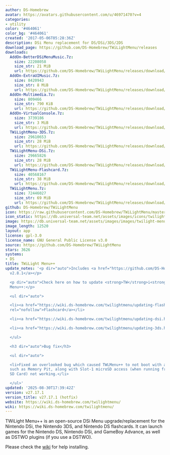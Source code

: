 ```yaml
---
author: DS-Homebrew
avatar: https://avatars.githubusercontent.com/u/46971470?v=4
categories:
- utility
color: '#464061'
color_bg: '#464061'
created: '2017-05-06T05:28:36Z'
description: DSi Menu replacement for DS/DSi/3DS/2DS
download_page: https://github.com/DS-Homebrew/TWiLightMenu/releases
downloads:
  AddOn-BetterDSiMenuMusic.7z:
    size: 22208058
    size_str: 21 MiB
    url: https://github.com/DS-Homebrew/TWiLightMenu/releases/download/v27.17.1/AddOn-BetterDSiMenuMusic.7z
  AddOn-ExtraUIMusic.7z:
    size: 8420943
    size_str: 8 MiB
    url: https://github.com/DS-Homebrew/TWiLightMenu/releases/download/v27.17.1/AddOn-ExtraUIMusic.7z
  AddOn-Multimedia.7z:
    size: 809466
    size_str: 790 KiB
    url: https://github.com/DS-Homebrew/TWiLightMenu/releases/download/v27.17.1/AddOn-Multimedia.7z
  AddOn-VirtualConsole.7z:
    size: 3739186
    size_str: 3 MiB
    url: https://github.com/DS-Homebrew/TWiLightMenu/releases/download/v27.17.1/AddOn-VirtualConsole.7z
  TWiLightMenu-3DS.7z:
    size: 29610653
    size_str: 28 MiB
    url: https://github.com/DS-Homebrew/TWiLightMenu/releases/download/v27.17.1/TWiLightMenu-3DS.7z
  TWiLightMenu-DSi.7z:
    size: 29665826
    size_str: 28 MiB
    url: https://github.com/DS-Homebrew/TWiLightMenu/releases/download/v27.17.1/TWiLightMenu-DSi.7z
  TWiLightMenu-Flashcard.7z:
    size: 40568167
    size_str: 38 MiB
    url: https://github.com/DS-Homebrew/TWiLightMenu/releases/download/v27.17.1/TWiLightMenu-Flashcard.7z
  TWiLightMenu.7z:
    size: 72446027
    size_str: 69 MiB
    url: https://github.com/DS-Homebrew/TWiLightMenu/releases/download/v27.17.1/TWiLightMenu.7z
github: DS-Homebrew/TWiLightMenu
icon: https://raw.githubusercontent.com/DS-Homebrew/TWiLightMenu/master/booter/Twilight%2B%2B-animated%20icon-fix.gif
icon_static: https://db.universal-team.net/assets/images/icons/twilight-menu.png
image: https://db.universal-team.net/assets/images/images/twilight-menu.png
image_length: 12520
layout: app
license: gpl-3.0
license_name: GNU General Public License v3.0
source: https://github.com/DS-Homebrew/TWiLightMenu
stars: 3626
systems:
- DS
title: TWiLight Menu++
update_notes: '<p dir="auto">Includes <a href="https://github.com/DS-Homebrew/nds-bootstrap/releases/tag/v2.8.1">nds-bootstrap
  v2.8.1</a></p>

  <p dir="auto">Check here on how to update <strong>TW</strong>i<strong>L</strong>ight
  Menu++:</p>

  <ul dir="auto">

  <li><a href="https://wiki.ds-homebrew.com/twilightmenu/updating-flashcard.html"
  rel="nofollow">Flashcard</a></li>

  <li><a href="https://wiki.ds-homebrew.com/twilightmenu/updating-dsi.html" rel="nofollow">DSi</a></li>

  <li><a href="https://wiki.ds-homebrew.com/twilightmenu/updating-3ds.html" rel="nofollow">3DS</a></li>

  </ul>

  <h3 dir="auto">Bug fix</h3>

  <ul dir="auto">

  <li>Fixed an overlooked bug which caused TWLMenu++ to not boot with a DSi exploit
  such as Memory Pit, along with Slot-1 microSD access (when running from DSi/3DS
  SD Card) not working.</li>

  </ul>'
updated: '2025-08-30T17:39:42Z'
version: v27.17.1
version_title: v27.17.1 (hotfix)
website: https://wiki.ds-homebrew.com/twilightmenu/
wiki: https://wiki.ds-homebrew.com/twilightmenu/
---
```

TWiLight Menu++ is an open-source DSi Menu upgrade/replacement for the Nintendo DSi, the Nintendo 3DS, and Nintendo DS flashcards. It can launch games for the Nintendo DS, Nintendo DSi, and GameBoy Advance, as well as DSTWO plugins (if you use a DSTWO).

Please check the [wiki](https://wiki.ds-homebrew.com/twilightmenu/) for help installing.
